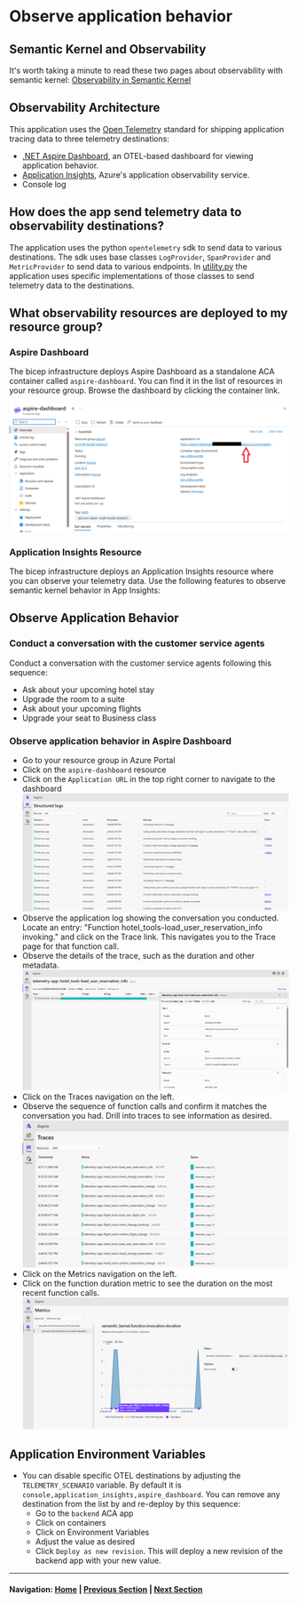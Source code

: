 # Observe application behavior

## Semantic Kernel and Observability

It's worth taking a minute to read these two pages about observability with semantic kernel:
[Observability in Semantic Kernel](https://learn.microsoft.com/en-us/semantic-kernel/concepts/enterprise-readiness/observability)

## Observability Architecture

This application uses the [Open Telemetry](https://opentelemetry.io/) standard for shipping application tracing data to three telemetry destinations:
- [.NET Aspire Dashboard](https://learn.microsoft.com/en-us/dotnet/aspire/fundamentals/dashboard/overview?tabs=bash), an OTEL-based dashboard for viewing application behavior.
- [Application Insights](https://learn.microsoft.com/en-us/azure/azure-monitor/app/app-insights-overview), Azure's application observability service.
- Console log

## How does the app send telemetry data to observability destinations?

The application uses the python `opentelemetry` sdk to send data to various destinations. The sdk uses base classes `LogProvider`, `SpanProvider` and `MetricProvider` to send data to various endpoints. In [utility.py]('..\..\voice_agent\app\backend\utility.py) the application uses specific implementations of those classes to send telemetry data to the destinations.

## What observability resources are deployed to my resource group?

### Aspire Dashboard

The bicep infrastructure deploys Aspire Dashboard as a standalone ACA container called `aspire-dashboard`. You can find it in the list of resources in your resource group. Browse the dashboard by clicking the container link.

![Logical architecture](../../media/aspire_dashboard.png)

### Application Insights Resource

The bicep infrastructure deploys an Application Insights resource where you can observe your telemetry data. Use the following features to observe semantic kernel behavior in App Insights:

## Observe Application Behavior

### Conduct a conversation with the customer service agents

Conduct a conversation with the customer service agents following this sequence:
- Ask about your upcoming hotel stay
- Upgrade the room to a suite
- Ask about your upcoming flights
- Upgrade your seat to Business class

### Observe application behavior in Aspire Dashboard

- Go to your resource group in Azure Portal
- Click on the `aspire-dashboard` resource
- Click on the `Application URL` in the top right corner to navigate to the dashboard
![Logs](../../media/aspire_dashboard_logs.png)
- Observe the application log showing the conversation you conducted. Locate an entry: "Function hotel_tools-load_user_reservation_info invoking." and click on the Trace link. This navigates you to the Trace page for that function call.
- Observe the details of the trace, such as the duration and other metadata.
![Trace Details](../../media/aspire_dashboard_trace_details.png)
- Click on the Traces navigation on the left.
- Observe the sequence of function calls and confirm it matches the conversation you had. Drill into traces to see information as desired.
![Traces](../../media/aspire_dashboard_traces.png)
- Click on the Metrics navigation on the left.
- Click on the function duration metric to see the duration on the most recent function calls.
![Metrics](../../media/aspire_dashboard_metrics.png)


## Application Environment Variables

- You can disable specific OTEL destinations by adjusting the `TELEMETRY_SCENARIO` variable. By default it is `console,application_insights,aspire_dashboard`. You can remove any destination from the list by and re-deploy by this sequence:
    - Go to the `backend` ACA app
    - Click on containers
    - Click on Environment Variables
    - Adjust the value as desired
    - Click `Deploy as new revision`. This will deploy a new revision of the backend app with your new value.
---
#### Navigation: [Home](../../README.md) | [Previous Section](../02_setup/README.md) | [Next Section](../04_explore/README.md)